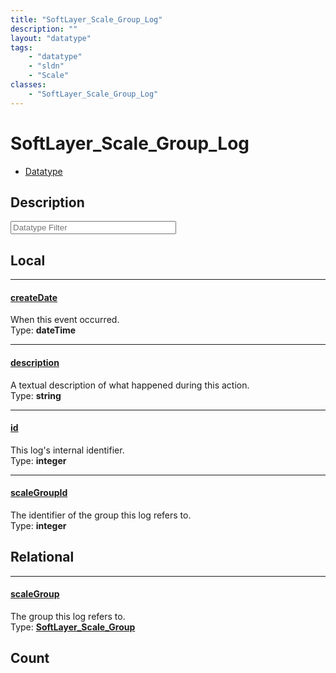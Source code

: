 ```yaml
---
title: "SoftLayer_Scale_Group_Log"
description: ""
layout: "datatype"
tags:
    - "datatype"
    - "sldn"
    - "Scale"
classes:
    - "SoftLayer_Scale_Group_Log"
---
```


# SoftLayer_Scale_Group_Log
<div id='service-datatype'>
    <ul id='sldn-reference-tabs'>
        <li id='datatype'> <a href='/reference/datatypes/SoftLayer_Scale_Group_Log' >Datatype</a></li>
    </ul>
</div>

## Description 








<!-- Filer BEGIN -->
<div class="view-filters">
        <div class="clearfix">
            <div class="search-input-box">
                <input placeholder="Datatype Filter" onkeyup="titleSearch(inputId='prop-input', divId='properties', elementClass='prop-row')" 
                    type="text" id="prop-input" value="" size="30" maxlength="128" class="form-text">
            </div>
        </div>
</div>
<!-- Filer END -->

<div id="properties" class="content">
<div id="localProperties" class="prop-content" >

## Local
<div class="prop-row">

-----
[createDate]: #createdate
#### [createDate]
When this event occurred.  
<span class="type-label">Type: </span>**dateTime**  



</div>
<div class="prop-row">

-----
[description]: #description
#### [description]
A textual description of what happened during this action.  
<span class="type-label">Type: </span>**string**  



</div>
<div class="prop-row">

-----
[id]: #id
#### [id]
This log's internal identifier.  
<span class="type-label">Type: </span>**integer**  



</div>
<div class="prop-row">

-----
[scaleGroupId]: #scalegroupid
#### [scaleGroupId]
The identifier of the group this log refers to.  
<span class="type-label">Type: </span>**integer**  



</div>
</div>
<!-- LOCAL PROPERTY END -->

<div id="relationalProperties"  class="prop-content" >

## Relational
<div class="prop-row">

-----
[scaleGroup]: #scalegroup
#### [scaleGroup]
The group this log refers to.  
<span class="type-label">Type: </span>**<a href='/reference/datatypes/SoftLayer_Scale_Group'>SoftLayer_Scale_Group </a>**  



</div>

## Count
</div>


